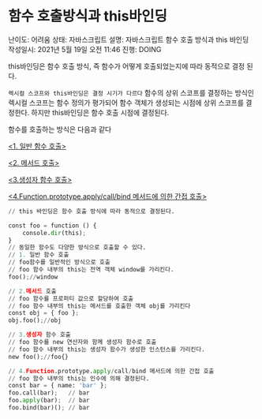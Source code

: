 # 함수 호출방식과 this바인딩

난이도: 어려움
상태: 자바스크립트
설명: 자바스크립트 함수 호출 방식과 this 바인딩
작성일시: 2021년 5월 19일 오전 11:46
진행: DOING

this바인딩은 함수 호출 방식, 즉 함수가 어떻게 호출되었는지에 따라 동적으로 결정 된다.

`렉시컬 스코프와 this바인딩은 결정 시기가 다르다`
함수의 상위 스코프를 결정하는 방식인 렉시컬 스코프는 함수 정의가 평가되어 함수 객체가 생성되는 시점에 상위 스코프를 결정한다. 하지만 this바인딩은 함수 호출 시점에 결정된다.

함수를 호출하는 방식은 다음과 같다

[<1. 일반 함수 호출>](1일반함수호출.md)

[<2. 메서드 호출>](2메서드로호출.md)

[<3.생성자 함수 호출>](3생성자함수로호출.md)

[<4.Function.prototype.apply/call/bind 메서드에 의한 간접 호출>](4protoTypeApplyBind.md)

```python
// this 바인딩은 함수 호출 방식에 따라 동적으로 결정된다.

const foo = function () { 
    console.dir(this);
}
// 동일한 함수도 다양한 방식으로 호출할 수 있다.
// 1. 일반 함수 호출
// foo함수를 일반적인 방식으로 호출
// foo 함수 내부의 this는 전역 객체 window를 가리킨다.
foo();//window

// 2.메서드 호출
// foo 함수를 프로퍼티 값으로 할당하여 호출
// foo 함수 내부의 this는 메서드를 호출한 객체 obj를 가리킨다
const obj = { foo };
obj.foo();//obj

// 3.생성자 함수 호출
// foo 함수를 new 연산자와 함께 생성자 함수로 호출
// foo 함수 내부의 this는 생성자 함수가 생성한 인스턴스를 가리킨다.
new foo();//foo{}

// 4.Function.prototype.apply/call/bind 메서드에 의한 간접 호출
// foo 함수 내부의 this는 인수에 의해 결정된다.
const bar = { name: 'bar' };
foo.call(bar);   // bar
foo.apply(bar);  // bar
foo.bind(bar)(); // bar
```



